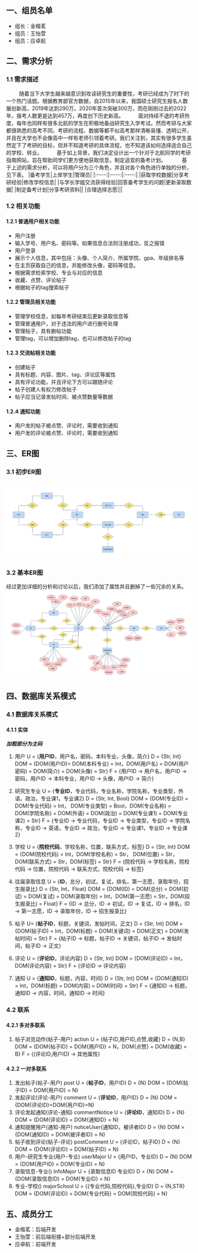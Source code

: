 ## 一、组员名单
* 组长：金楷茗
* 组员：王怡萱
* 组员：应卓航
## 二、需求分析
### 1.1 需求描述
&emsp;&emsp;&ensp;随着当下大学生越来越意识到攻读研究生的重要性，考研已经成为了时下的一个热门话题。根据教育部官方数据，自2015年以来，我国硕士研究生报名人数屡创新高，2019年达到290万，2020年首次突破300万，而在刚刚过去的2022年，报考人数更是达到457万，再度创下历史新高。
&emsp;&emsp;&ensp;面对持续不退的考研热度，每年也同样有很多北航的学生在积极地备战研究生入学考试。然而考研与大家都很熟悉的高考不同，考研的流程、数据等都不似高考那样清晰易懂、透明公开，并且在大学也不会像高中一样有老师引领着考研。我们关注到，其实有很多学生虽然定下了考研的目标，但并不知道考研的具体流程，也不知道该如何选择适合自己的学校、转业。
&emsp;&emsp;&ensp;基于如上背景，我们决定设计出一个针对于北航同学的考研指南网站，旨在帮助同学们更方便地获取信息，制定适宜的备考计划。
&emsp;&emsp;&ensp;
基于上述的需求分析，可以将用户分为三个角色，并且对各个角色进行单独的分析，见下表。
|备考学生|上岸学生|管理员|
|:----:|:----:|:----:|
|获取学校数据|分享考研经验|修改学校信息|
|与学长学姐交流获得经验|回答备考学生的问题|更新录取数据|
|制定备考计划|分享考研资料||
|合理选择志愿|||

### 1.2 相关功能
#### 1.2.1 普通用户相关功能
* 用户注册 
* 输入学号、用户名、密码等。如果信息合法则注册成功，反之报错
* 用户登录
* 展示个人信息，其中包括：头像、个人简介、所属学院、gpa、年级排名等
* 在主页获取自己的信息，并能修改头像，密码等信息。
* 根据需求检索学校、专业与对应的信息
* 收藏、点赞、评论帖子
* 根据帖子的tag搜索帖子
#### 1.2.2 管理员相关功能
* 管理学校信息，如每年考研结束后更新录取信息等
* 管理普通用户，对于违法的用户进行删号处理
* 管理帖子，具有删帖功能
* 管理tag，可以增加删除tag，也可以修改帖子的tag
#### 1.2.3 交流帖相关功能
* 创建帖子
* 具有标题、内容、图片、tag、评论区等属性
* 具有评论功能，并且评论下方可以跟随评论
* 帖子创建人有权力修改帖子
* 帖子应当记录发帖时间、被点赞数量等数据
#### 1.2.4 通知功能
* 用户发的帖子被点赞、评论时，需要收到通知
* 用户发的评论被点赞、评论时，需要收到通知

## 三、ER图
### 3.1 初步ER图
![1](1.jpg)
### 3.2 基本ER图
经过更加详细的分析和讨论以后，我们添加了属性并且删掉了一些冗余的关系。
![2](er.jpg)

## 四、数据库关系模式
### 4.1 数据库关系模式
#### 4.1.1 实体
***加粗部分为主码***
1. 用户
   U = {**用户ID**，用户名，密码，本科专业，头像，简介}
   D = {Str, Int}
   DOM = {DOM(用户ID)= DOM(本科专业) = Int，DOM(用户名) = DOM(用户密码) = DOM(简介) = DOM(头像) = Str}
   F = {用户ID $\rightarrow$ 用户名，用户ID $\rightarrow$ 密码，用户ID $\rightarrow$ 本科专业，用户ID $\rightarrow$ 头像，用户ID $\rightarrow$ 简介}
2. 研究生专业
   U = {**专业ID**，专业代码，专业名称，学院名称，专业类型，外语，政治，专业课1，专业课2}
   D = {Str, Int, Bool}
   DOM = {DOM(专业ID) = DOM(专业代码) = Int， DOM(专业类型) = Bool，DOM(专业名称) = DOM(学院名称) = DOM(外语) = DOM(政治) = DOM(专业课1) = DOM(专业课2) = Str}
   F = {专业ID $\rightarrow$ 专业代码，专业ID $\rightarrow$ 专业类型，专业ID $\rightarrow$ 学院名称，专业ID $\rightarrow$ 英语，专业ID $\rightarrow$ 政治，专业ID $\rightarrow$ 专业课1，专业ID $\rightarrow$ 专业课2}
   
3. 学校
   U = {**院校代码**，学校名称，位置，联系方式，标签}
   D = {Str, Int}
   DOM = {DOM(院校代码) = Int，DOM(学校名称) = Str， DOM(位置) = Str，DOM(联系方式) = Str，DOM(标签) = Str}
   F = {院校代码 $\rightarrow$ 学校名称，院校代码 $\rightarrow$ 位置，院校代码 $\rightarrow$ 联系方式，院校代码 $\rightarrow$ 标签}
4. 往届录取信息
   U = {**ID**，总分，初试，复试，排名，第一志愿，录取年份，招生报录比}
   D = {Str, Int，Float}
   DOM = {DOM(ID) = DOM(总分) = DOM(初试) = DOM(复试) = DOM(录取年份) = Int，DOM(第一志愿) = Str，DOM(招生报录比) = Float}
   F = {ID $\rightarrow$ 总分，ID $\rightarrow$ 初试，ID $\rightarrow$ 复试，ID $\rightarrow$ 排名，ID $\rightarrow$ 第一志愿，ID $\rightarrow$ 录取年份，ID $\rightarrow$ 招生报录比}
5. 帖子
   U= {**帖子ID**，标题，关键词，发帖时间，正文}
   D = {Str, Int}
   DOM = {DOM(帖子ID) = Int，DOM(标题) = DOM(关键词) = DOM(正文) = DOM(发帖时间) = Str}
   F = {帖子ID $\rightarrow$ 标题，帖子ID $\rightarrow$ 关键词，帖子ID $\rightarrow$ 发帖时间，帖子ID $\rightarrow$ 正文}
6. 评论
   U = {**评论ID**，评论内容}
   D = {Str, Int}
   DOM = {DOM(评论ID) = Int，DOM(评论内容) = Str}
   F = {评论ID $\rightarrow$ 评论内容}
7. 通知
   U = {**通知ID**，标题，内容，时间}
   D = {Str, Int} 
   DOM = {DOM(通知ID) = Int，DOM(标题) = DOM(内容) = DOM(时间) = Str}
   F = {通知ID $\rightarrow$ 标题，通知ID $\rightarrow$ 内容，时间，通知ID $\rightarrow$ 时间}

### 4.2 联系
#### 4.2.1 多对多联系
1. 帖子浏览动作(帖子-用户)
   action
   U = {帖子ID,用户ID,点赞,收藏}
   D = {N,B}
   DOM = {DOM{帖子ID} = DOM{用户ID} = N，DOM{点赞} = DOM{收藏} = B}
   F = {(评论ID,用户ID) $\rightarrow$ 其他属性}
#### 4.2.2 一对多联系
1. 发出帖子(帖子-用户)
   post
   U = {**帖子ID**，用户ID}
   D = {N}
   DOM = {DOM{帖子ID} = DOM{用户ID} = N}
2. 发起评论(评论-用户)
   comment
   U = {**评论ID**，用户ID}
   D = {N}
   DOM = {DOM{评论ID}=DOM{用户ID}=N}
3. 评论发起通知(评论-通知)
   commentNotice
   U = {**评论ID**，通知ID}
   D = {N}
   DOM = {DOM{评论ID} = DOM{通知ID} = N}
4. 通知提醒用户(通知-用户)
   noticeUser{通知ID，被评者ID}
   D = {N}
   DOM = {DOM{通知ID} = DOM{被评者ID} = N}
5. 帖子收到评论(帖子-评论)
   postComment
   U = {评论ID，帖子ID}
   D = {N}
   DOM = {DOM{评论ID} = DOM{帖子ID} = N}
6. 用户-研究生专业(用户-专业)
   userMajor
   U = {用户ID，专业ID}
   D = {N}
   DOM = {DOM{用户ID} = DOM{专业ID} = N}
7. 录取信息-专业()
   infoMajor
   U = {录取信息ID 专业ID}
   D = {N}
   DOM = {DOM{录取信息ID} = DOM{专业ID} = N}
8. 专业-学校()
   majorSchool
   U = {{专业代码,院校代码},专业ID}
   D = {N,STR}
   DOM = {DOM{评论ID} = DOM{专业代码} = DOM{院校代码} = N}
   

## 五、成员分工
* 金楷茗：后端开发
* 王怡萱：前后端衔接+部分后端开发
* 应卓航：前端开发




